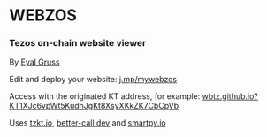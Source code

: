 # WEBZOS

### Tezos on-chain website viewer

By [Eyal Gruss](https://eyalgruss.com)

Edit and deploy your website: [j.mp/mywebzos](https://j.mp/mywebzos)

Access with the originated KT address, for example:
[wbtz.github.io?KT1XJc6vpWt5KudnJgKt8XsyXKkZK7CbCpVb](https://wbtz.github.io?KT1XJc6vpWt5KudnJgKt8XsyXKkZK7CbCpVb)

Uses [tzkt.io](https://tzkt.io), [better-call.dev](https://better-call.dev) and [smartpy.io](https://smartpy.io)